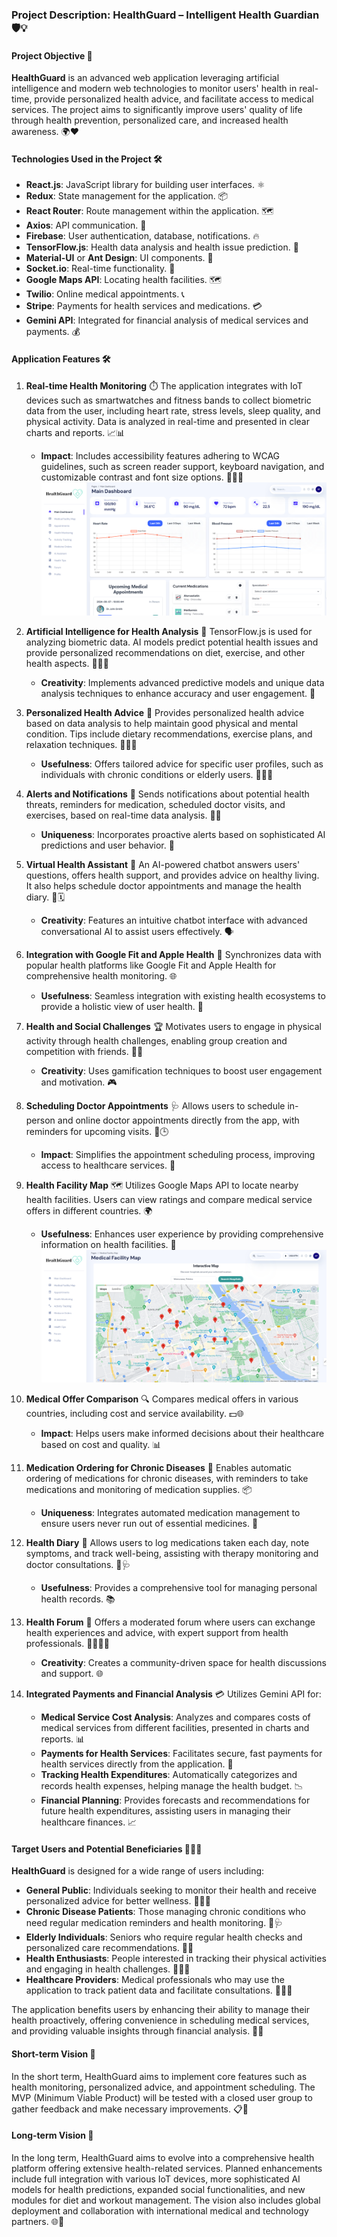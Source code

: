 ### Project Description: HealthGuard – Intelligent Health Guardian 🛡️💡

#### Project Objective 🎯
**HealthGuard** is an advanced web application leveraging artificial intelligence and modern web technologies to monitor users' health in real-time, provide personalized health advice, and facilitate access to medical services. The project aims to significantly improve users' quality of life through health prevention, personalized care, and increased health awareness. 🌍❤️

#### Technologies Used in the Project 🛠️
- **React.js**: JavaScript library for building user interfaces. ⚛️
- **Redux**: State management for the application. 📦
- **React Router**: Route management within the application. 🗺️
- **Axios**: API communication. 🔗
- **Firebase**: User authentication, database, notifications. 🔥
- **TensorFlow.js**: Health data analysis and health issue prediction. 🤖
- **Material-UI** or **Ant Design**: UI components. 🎨
- **Socket.io**: Real-time functionality. 📡
- **Google Maps API**: Locating health facilities. 🗺️
- **Twilio**: Online medical appointments. 📞
- **Stripe**: Payments for health services and medications. 💳
- **Gemini API**: Integrated for financial analysis of medical services and payments. 💰

#### Application Features 🛠️

1. **Real-time Health Monitoring** ⏱️
   The application integrates with IoT devices such as smartwatches and fitness bands to collect biometric data from the user, including heart rate, stress levels, sleep quality, and physical activity. Data is analyzed in real-time and presented in clear charts and reports. 📈📊  
   - **Impact**: Includes accessibility features adhering to WCAG guidelines, such as screen reader support, keyboard navigation, and customizable contrast and font size options. 🧑‍🦯🔠
![IotDashboard](src/assets/img/Viewimg/dashboard1.png)

2. **Artificial Intelligence for Health Analysis** 🧠
   TensorFlow.js is used for analyzing biometric data. AI models predict potential health issues and provide personalized recommendations on diet, exercise, and other health aspects. 🥗🏋️‍♂️  
   - **Creativity**: Implements advanced predictive models and unique data analysis techniques to enhance accuracy and user engagement. 🚀

3. **Personalized Health Advice** 💬
   Provides personalized health advice based on data analysis to help maintain good physical and mental condition. Tips include dietary recommendations, exercise plans, and relaxation techniques. 🥦🧘‍♀️  
   - **Usefulness**: Offers tailored advice for specific user profiles, such as individuals with chronic conditions or elderly users. 👩‍⚕️👴

4. **Alerts and Notifications** 🔔
   Sends notifications about potential health threats, reminders for medication, scheduled doctor visits, and exercises, based on real-time data analysis. 📅💊  
   - **Uniqueness**: Incorporates proactive alerts based on sophisticated AI predictions and user behavior. 🧩

5. **Virtual Health Assistant** 🤖
   An AI-powered chatbot answers users' questions, offers health support, and provides advice on healthy living. It also helps schedule doctor appointments and manage the health diary. 📘🗓️  
   - **Creativity**: Features an intuitive chatbot interface with advanced conversational AI to assist users effectively. 🗣️

6. **Integration with Google Fit and Apple Health** 📱
   Synchronizes data with popular health platforms like Google Fit and Apple Health for comprehensive health monitoring. 🌐  
   - **Usefulness**: Seamless integration with existing health ecosystems to provide a holistic view of user health. 🌟

7. **Health and Social Challenges** 🏆
   Motivates users to engage in physical activity through health challenges, enabling group creation and competition with friends. 👥🎯  
   - **Creativity**: Uses gamification techniques to boost user engagement and motivation. 🎮

8. **Scheduling Doctor Appointments** 🩺
   Allows users to schedule in-person and online doctor appointments directly from the app, with reminders for upcoming visits. 📅🕒  
   - **Impact**: Simplifies the appointment scheduling process, improving access to healthcare services. 🏥

9. **Health Facility Map** 🗺️
   Utilizes Google Maps API to locate nearby health facilities. Users can view ratings and compare medical service offers in different countries. 🌍  
   - **Usefulness**: Enhances user experience by providing comprehensive information on health facilities. 🏨
![Facilitymap](src/assets/img/Viewimg/facilitymap.png)

10. **Medical Offer Comparison** 🔍
    Compares medical offers in various countries, including cost and service availability. 💵🌐  
    - **Impact**: Helps users make informed decisions about their healthcare based on cost and quality. 📊

11. **Medication Ordering for Chronic Diseases** 💊
    Enables automatic ordering of medications for chronic diseases, with reminders to take medications and monitoring of medication supplies. 📦  
    - **Uniqueness**: Integrates automated medication management to ensure users never run out of essential medicines. 🚀

12. **Health Diary** 📓
    Allows users to log medications taken each day, note symptoms, and track well-being, assisting with therapy monitoring and doctor consultations. 📝🩺  
    - **Usefulness**: Provides a comprehensive tool for managing personal health records. 📚

13. **Health Forum** 💬
    Offers a moderated forum where users can exchange health experiences and advice, with expert support from health professionals. 👩‍⚕️👨‍⚕️  
    - **Creativity**: Creates a community-driven space for health discussions and support. 🌐

14. **Integrated Payments and Financial Analysis** 💳
    Utilizes Gemini API for:
    - **Medical Service Cost Analysis**: Analyzes and compares costs of medical services from different facilities, presented in charts and reports. 📊
    - **Payments for Health Services**: Facilitates secure, fast payments for health services directly from the application. 💨
    - **Tracking Health Expenditures**: Automatically categorizes and records health expenses, helping manage the health budget. 📉
    - **Financial Planning**: Provides forecasts and recommendations for future health expenditures, assisting users in managing their healthcare finances. 📈

#### Target Users and Potential Beneficiaries 🧑‍🤝‍🧑
**HealthGuard** is designed for a wide range of users including:
- **General Public**: Individuals seeking to monitor their health and receive personalized advice for better wellness. 🏃‍♀️🧘
- **Chronic Disease Patients**: Those managing chronic conditions who need regular medication reminders and health monitoring. 💊🩺
- **Elderly Individuals**: Seniors who require regular health checks and personalized care recommendations. 👵👴
- **Health Enthusiasts**: People interested in tracking their physical activities and engaging in health challenges. 🚴‍♂️🎽
- **Healthcare Providers**: Medical professionals who may use the application to track patient data and facilitate consultations. 🏥👨‍⚕️

The application benefits users by enhancing their ability to manage their health proactively, offering convenience in scheduling medical services, and providing valuable insights through financial analysis. 💪📅

#### Short-term Vision 🚀
In the short term, HealthGuard aims to implement core features such as health monitoring, personalized advice, and appointment scheduling. The MVP (Minimum Viable Product) will be tested with a closed user group to gather feedback and make necessary improvements. 📋🧪

#### Long-term Vision 🌟
In the long term, HealthGuard aims to evolve into a comprehensive health platform offering extensive health-related services. Planned enhancements include full integration with various IoT devices, more sophisticated AI models for health predictions, expanded social functionalities, and new modules for diet and workout management. The vision also includes global deployment and collaboration with international medical and technology partners. 🌐🤝
